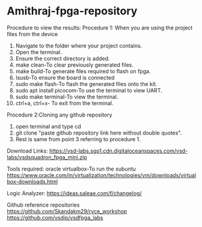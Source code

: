 # Amithraj-fpga-repository

Procedure to view the results:
Procedure 1: When you are using the project files from the device
1. Navigate to the folder where your project contains.
2. Open the terminal.
3. Ensure the correct directory is added.
4. make clean-To clear previously generated files.
5. make build-To generate files required to flash on fpga.
6. lsusb-To ensure the board is connected
7. sudo make flash-To flash the generated files onto the kit.
8. sudo apt install picocom-To use the terminal to view UART.
9. sudo make terminal-To view the terminal.
10. ctrl+a, ctrl+x- To exit from the terminal.

Procedure 2:Cloning any github repository
1. open terminal and type cd
2. git clone "paste github repository link here without double quotes".
3. Rest is same from point 3 referring to procedure 1.

Download Links:
https://vsd-labs.sgp1.cdn.digitaloceanspaces.com/vsd-labs/vsdsquadron_fpga_mini.zip

Tools required:
oracle virtualbox-To run the xubuntu
https://www.oracle.com/in/virtualization/technologies/vm/downloads/virtualbox-downloads.html

Logic Analyzer:
https://ideas.saleae.com/f/changelog/

Github reference repositories
https://github.com/Skandakm29/rvce_workshop
https://github.com/vsdip/vsdfpga_labs
